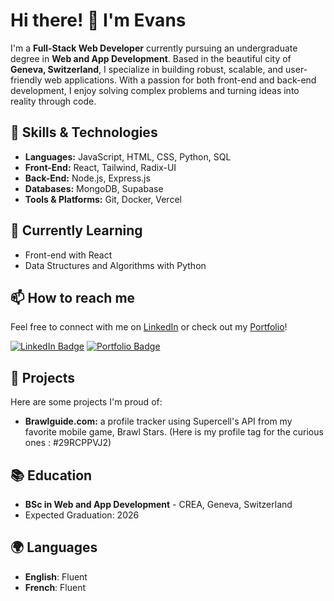 # Hi there! 👋 I'm Evans

I'm a **Full-Stack Web Developer** currently pursuing an undergraduate degree in **Web and App Development**. Based in the beautiful city of **Geneva, Switzerland**, I specialize in building robust, scalable, and user-friendly web applications. With a passion for both front-end and back-end development, I enjoy solving complex problems and turning ideas into reality through code.

## 💼 Skills & Technologies
- **Languages:** JavaScript, HTML, CSS, Python, SQL
- **Front-End:** React, Tailwind, Radix-UI
- **Back-End:** Node.js, Express.js
- **Databases:** MongoDB, Supabase
- **Tools & Platforms:** Git, Docker, Vercel

## 🌱 Currently Learning
- Front-end with React
- Data Structures and Algorithms with Python

## 📫 How to reach me
Feel free to connect with me on [LinkedIn](https://www.linkedin.com/in/evans-liaudet/) or check out my [Portfolio](https://evans-liaudet.ch/)!

[![LinkedIn Badge](https://img.shields.io/badge/LinkedIn-Connect-blue?style=flat&logo=linkedin)](https://www.linkedin.com/in/evans-liaudet/)
[![Portfolio Badge](https://img.shields.io/badge/Portfolio-Visit-yellow?style=flat&logo=internet-explorer)](https://evans-liaudet.ch/)

## 🚀 Projects
Here are some projects I'm proud of:
- **Brawlguide.com:** a profile tracker using Supercell's API from my favorite mobile game, Brawl Stars. (Here is my profile tag for the curious ones : #29RCPPVJ2)

## 📚 Education
- **BSc in Web and App Development** - CREA, Geneva, Switzerland
- Expected Graduation: 2026

## 🌍 Languages
- **English**: Fluent
- **French**: Fluent
